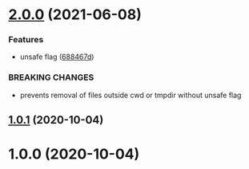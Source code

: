 # [2.0.0](https://github.com/bconnorwhite/remove-file-safe/compare/v1.0.1...v2.0.0) (2021-06-08)


### Features

* unsafe flag ([688467d](https://github.com/bconnorwhite/remove-file-safe/commit/688467d38ac61d2db8a5964524bfb415ac2e2c30))


### BREAKING CHANGES

* prevents removal of files outside cwd or tmpdir without unsafe flag



## [1.0.1](https://github.com/bconnorwhite/remove-file-safe/compare/v1.0.0...v1.0.1) (2020-10-04)



# 1.0.0 (2020-10-04)



